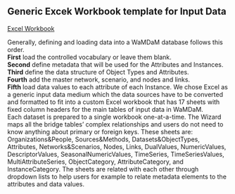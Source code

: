 ## Generic Excek Workbook template for Input Data  

[Excel Workbook ](https://github.com/WamdamProject/WaMDaM_UseCases/blob/master/UseCases_files/0WorkbookTemplates/InputData_Template/WaMDaM_InputData_template.xlsm?raw=true)  

Generally, defining and loading data into a WaMDaM database follows this order.   
**First** load the controlled vocabulary or leave them blank.   
**Second** define metadata that will be used for the Attributes and Instances.   
**Third** define the data structure of Object Types and Attributes.       
**Fourth** add the master network, scenario, and nodes and links.  
**Fifth** load data values to each attribute of each Instance. We chose Excel as a generic input data medium which the data sources have to be converted and formatted to fit into a custom Excel workbook that has 17 sheets with fixed column headers for the main tables of input data in WaMDaM.     
Each dataset is prepared to a single workbook one-at-a-time. The Wizard maps all the bridge tables’ complex relationships and users do not need to know anything about primary or foreign keys.
These sheets are: Organizations&People, Sources&Methods, Datasets&ObjectTypes, Attributes, Networks&Scenarios, Nodes, Links, DualValues, NumericValues, DescriptorValues, SeasonalNumericValues, TimeSeries, TimeSeriesValues, MultiAttributeSeries, ObjectCategory, AttributeCategory, and InstanceCategory. The sheets are related with each other through dropdown lists to help users for example to relate metadata elements to the attributes and data values.  
